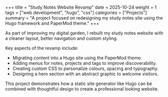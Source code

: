 +++
title = "Study Notes Website Revamp"
date = 2025-10-24
weight = 1
tags = ["web development", "hugo", "css"]
categories = ["Projects"]
summary = "A project focused on redesigning my study notes site using the Hugo framework and PaperMod theme."
+++

As part of improving my digital garden, I rebuilt my study notes website with a cleaner layout, better navigation and custom styling.

Key aspects of the revamp include:

- Migrating content into a Hugo site using the PaperMod theme.
- Adding menus for notes, projects and tags to improve discoverability.
- Creating custom CSS to personalize colours, spacing and typography.
- Designing a hero section with an abstract graphic to welcome visitors.

This project demonstrates how a static site generator like Hugo can be combined with thoughtful design to create a professional looking website.
